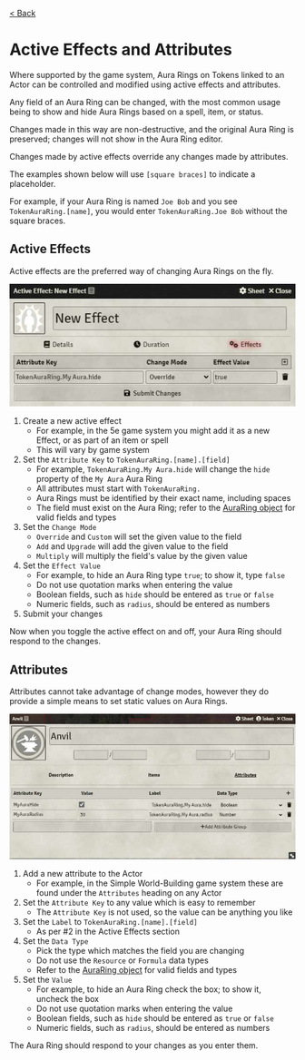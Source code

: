 [< Back](../readme.md)

# Active Effects and Attributes

Where supported by the game system, Aura Rings on Tokens linked to an Actor can be controlled and modified using active effects and attributes.

Any field of an Aura Ring can be changed, with the most common usage being to show and hide Aura Rings based on a spell, item, or status.

Changes made in this way are non-destructive, and the original Aura Ring is preserved; changes will not show in the Aura Ring editor.

Changes made by active effects override any changes made by attributes.

The examples shown below will use `[square braces]` to indicate a placeholder.

For example, if your Aura Ring is named `Joe Bob` and you see `TokenAuraRing.[name]`, you would enter `TokenAuraRing.Joe Bob` without the square braces.

## Active Effects

Active effects are the preferred way of changing Aura Rings on the fly.

![An example of how to set up active effects](../images/active_effects.jpg)

1. Create a new active effect
   * For example, in the 5e game system you might add it as a new Effect, or as part of an item or spell
   * This will vary by game system
2. Set the `Attribute Key` to `TokenAuraRing.[name].[field]`
   * For example, `TokenAuraRing.My Aura.hide` will change the `hide` property of the `My Aura` Aura Ring
   * All attributes must start with `TokenAuraRing.`
   * Aura Rings must be identified by their exact name, including spaces
   * The field must exist on the Aura Ring; refer to the [AuraRing object](../AuraRing.js) for valid fields and types
3. Set the `Change Mode`
   * `Override` and `Custom` will set the given value to the field
   * `Add` and `Upgrade` will add the given value to the field
   * `Multiply` will multiply the field's value by the given value
4. Set the `Effect Value`
   * For example, to hide an Aura Ring type `true`; to show it, type `false`
   * Do not use quotation marks when entering the value
   * Boolean fields, such as `hide` should be entered as `true` or `false`
   * Numeric fields, such as `radius`, should be entered as numbers
5. Submit your changes

Now when you toggle the active effect on and off, your Aura Ring should respond to the changes.

## Attributes

Attributes cannot take advantage of change modes, however they do provide a simple means to set static values on Aura Rings.

![An example of how to set up attributes](../images/attributes.jpg)

1. Add a new attribute to the Actor
   * For example, in the Simple World-Building game system these are found under the `Attributes` heading on any Actor
2. Set the `Attribute Key` to any value which is easy to remember
   * The `Attribute Key` is not used, so the value can be anything you like
3. Set the `Label` to `TokenAuraRing.[name].[field]`
   * As per #2 in the Active Effects section
4. Set the `Data Type`
   * Pick the type which matches the field you are changing
   * Do not use the `Resource` or `Formula` data types
   * Refer to the [AuraRing object](../AuraRing.js) for valid fields and types
5. Set the `Value`
   * For example, to hide an Aura Ring check the box; to show it, uncheck the box
   * Do not use quotation marks when entering the value
   * Boolean fields, such as `hide` should be entered as `true` or `false`
   * Numeric fields, such as `radius`, should be entered as numbers

The Aura Ring should respond to your changes as you enter them.

